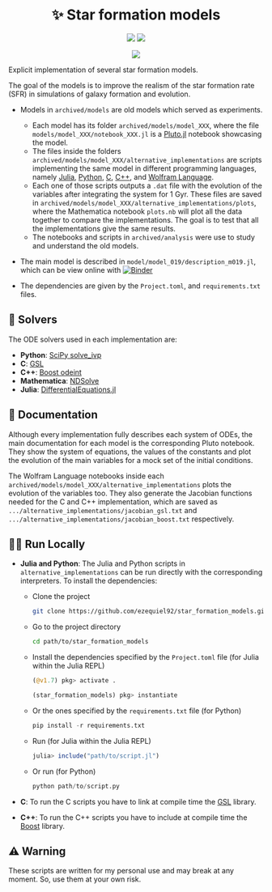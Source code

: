 <div align="center">
    <h1>✨ Star formation models</h1>
</div>

<p align="center">
    <a href="https://github1s.com/ezequiel92/star_formation_models"><img src="http://forthebadge.com/images/badges/built-with-science.svg"></a>
    <a href="https://julialang.org"><img src="https://forthebadge.com/images/badges/made-with-julia.svg"></a>
</p>

<p align="center">
    <a href="https://github.com/ezequiel92/star_formation_models/blob/main/LICENSE"><img src="https://img.shields.io/github/license/ezequiel92/star_formation_models?style=flat&logo=GNU&labelColor=2B2D2F"></a>
</p>

Explicit implementation of several star formation models.

The goal of the models is to improve the realism of the star formation rate (SFR) in simulations of galaxy formation and evolution.

- Models in `archived/models` are old models which served as experiments.

  - Each model has its folder `archived/models/model_XXX`, where the file `models/model_XXX/notebook_XXX.jl` is a [Pluto.jl](https://github.com/fonsp/Pluto.jl) notebook showcasing the model.
  - The files inside the folders `archived/models/model_XXX/alternative_implementations` are scripts implementing the same model in different programming languages, namely [Julia](https://julialang.org), [Python](https://www.python.org/), [C](http://www.open-std.org/jtc1/sc22/wg14/www/standards), [C++](https://isocpp.org/), and [Wolfram Language](https://www.wolfram.com/language/).
  - Each one of those scripts outputs a `.dat` file with the evolution of the variables after integrating the system for 1 Gyr. These files are saved in `archived/models/model_XXX/alternative_implementations/plots`, where the Mathematica notebook `plots.nb` will plot all the data together to compare the implementations. The goal is to test that all the implementations give the same results.
  - The notebooks and scripts in `archived/analysis` were use to study and understand the old models.

- The main model is described in `model/model_019/description_m019.jl`, which can be view online with [![Binder](https://mybinder.org/badge_logo.svg)](https://binder.plutojl.org/v0.19.8/open?url=https%253A%252F%252Fgithub.com%252Fezequiel92%252Fstar_formation_models%252Fblob%252Fmain%252Fmodel_019%252Fdescription_m019.jl%253Fraw%253Dtrue)
- The dependencies are given by the `Project.toml`, and `requirements.txt` files.

## 🧮 Solvers

The ODE solvers used in each implementation are:

- **Python**: [SciPy solve_ivp](https://docs.scipy.org/doc/scipy/reference/generated/scipy.integrate.solve_ivp.html)
- **C**: [GSL](https://www.gnu.org/software/gsl/)
- **C++**: [Boost odeint](https://headmyshoulder.github.io/odeint-v2/index.html)
- **Mathematica**: [NDSolve](https://reference.wolfram.com/language/ref/NDSolve.html)
- **Julia**: [DifferentialEquations.jl](https://diffeq.sciml.ai/dev/)

## 📘 Documentation

Although every implementation fully describes each system of ODEs, the main documentation for each model is the corresponding Pluto notebook. They show the system of equations, the values of the constants and plot the evolution of the main variables for a mock set of the initial conditions.

The Wolfram Language notebooks inside each `archived/models/model_XXX/alternative_implementations` plots the evolution of the variables too. They also generate the Jacobian functions needed for the C and C++ implementation, which are saved as `.../alternative_implementations/jacobian_gsl.txt` and `.../alternative_implementations/jacobian_boost.txt` respectively.

## 👨‍💻 Run Locally

- **Julia and Python**: The Julia and Python scripts in `alternative_implementations` can be run directly with the corresponding interpreters. To install the dependencies:

  - Clone the project

    ```bash
    git clone https://github.com/ezequiel92/star_formation_models.git
    ```

  - Go to the project directory

    ```bash
    cd path/to/star_formation_models
    ```

  - Install the dependencies specified by the `Project.toml` file (for Julia within the Julia REPL)

    ```julia
    (@v1.7) pkg> activate .

    (star_formation_models) pkg> instantiate
    ```

  - Or the ones specified by the `requirements.txt` file (for Python)

    ```python
    pip install -r requirements.txt
    ```
  
  - Run (for Julia within the Julia REPL)

    ```julia
    julia> include("path/to/script.jl")
    ```

  - Or run (for Python)

    ```python
    python path/to/script.py
    ```

- **C**: To run the C scripts you have to link at compile time the [GSL](https://www.gnu.org/software/gsl/) library.
- **C++**: To run the C++ scripts you have to include at compile time the [Boost](https://www.boost.org/) library.

## ⚠️ Warning

These scripts are written for my personal use and may break at any moment. So, use them at your own risk.
